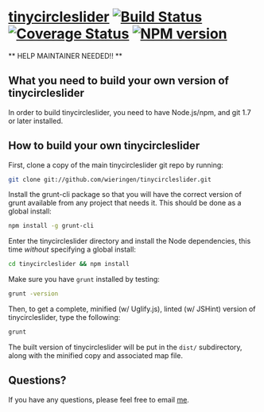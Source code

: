 [tinycircleslider](http://baijs.com/tinycircleslider) [![Build Status][travis-image]][travis-url] [![Coverage Status][coveralls-image]][coveralls-url] [![NPM version][npm-image]][npm-url]
==================================================

** HELP MAINTAINER NEEDED!! **

What you need to build your own version of tinycircleslider
--------------------------------------

In order to build tinycircleslider, you need to have Node.js/npm, and git 1.7 or later installed.


How to build your own tinycircleslider
----------------------------

First, clone a copy of the main tinycircleslider git repo by running:

```bash
git clone git://github.com/wieringen/tinycircleslider.git
```

Install the grunt-cli package so that you will have the correct version of grunt available from any project that needs it. This should be done as a global install:

```bash
npm install -g grunt-cli
```

Enter the tinycircleslider directory and install the Node dependencies, this time *without* specifying a global install:

```bash
cd tinycircleslider && npm install
```

Make sure you have `grunt` installed by testing:

```bash
grunt -version
```

Then, to get a complete, minified (w/ Uglify.js), linted (w/ JSHint) version of tinycircleslider, type the following:

```bash
grunt
```

The built version of tinycircleslider will be put in the `dist/` subdirectory, along with the minified copy and associated map file.


Questions?
----------

If you have any questions, please feel free to email [me](mailto:wieringen@gmail.com).

[travis-image]: https://travis-ci.org/wieringen/tinycircleslider.svg?branch=master
[travis-url]: https://travis-ci.org/wieringen/tinycircleslider

[coveralls-image]: https://img.shields.io/coveralls/wieringen/tinycircleslider/master.svg
[coveralls-url]: https://coveralls.io/r/wieringen/tinycircleslider?branch=master

[npm-image]: https://badge.fury.io/js/tinycircleslider.png
[npm-url]: http://badge.fury.io/js/tinycircleslider
